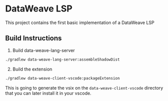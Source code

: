 # DataWeave LSP

This project contains the first basic implementation of a DataWeave LSP

## Build Instructions

1. Build data-weave-lang-server

```bash
./gradlew data-weave-lang-server:assembleShadowDist

```

2. Build the extension

```bash
./gradlew data-weave-client-vscode:packageExtension

``` 
This is going to generate the vsix on the `data-weave-client-vscode` directory that you can later install it in your vscode.